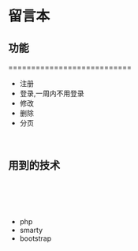 # 留言本
## 功能
===========================
<ul>
<li>注册</li>
<li>登录,一周内不用登录</li>
<li>修改</li>
<li>删除</li>
<li>分页</li>
</ul>

 
## 用到的技术
 
==============================
<ul>
<li>php</li>
<li>smarty</li>
<li>bootstrap</li>
</ul> 
